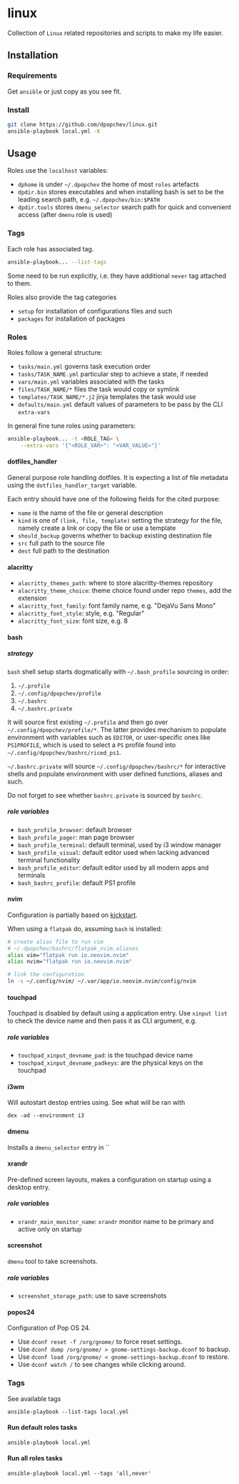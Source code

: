 # linux

Collection of `Linux` related repositories and scripts to make my life easier.

## Installation

### Requirements

Get `ansible` or just copy as you see fit.

### Install

```bash
git clone https://github.com/dpopchev/linux.git
ansible-playbook local.yml -K
```

## Usage

Roles use the `localhost` variables:

- `dphome` is under `~/.dpopchev` the home of most `roles` artefacts
- `dpdir.bin` stores executables and when installing bash is set to be the
  leading search path, e.g. `~/.dpopchev/bin:$PATH`
- `dpdir.tools` stores `dmenu_selector` search path for quick and convenient
  access (after `dmenu` role is used)

### Tags

Each role has associated tag.

```bash
ansible-playbook... --list-tags
```

Some need to be run explicitly, i.e. they have additional `never` tag attached
to them.

Roles also provide the tag categories

- `setup` for installation of configurations files and such
- `packages` for installation of packages

### Roles

Roles follow a general structure:

- `tasks/main.yml` governs task execution order
- `tasks/TASK_NAME.yml` particular step to achieve a state, if needed
- `vars/main.yml` variables associated with the tasks
- `files/TASK_NAME/*` files the task would copy or symlink
- `templates/TASK_NAME/*.j2` jinja templates the task would use
- `defaults/main.yml` default values of parameters to be pass by the CLI `extra-vars`

In general fine tune roles using parameters:

```bash
ansible-playbook... -t <ROLE_TAG> \
    --extra-vars '{"<ROLE_VAR>": "<VAR_VALUE>"}'
```

#### dotfiles_handler

General purpose role handling dotfiles. It is expecting a list of file metadata
using the `dotfiles_handler_target` variable.

Each entry should have one of the following fields for the cited purpose:

- `name` is the name of the file or general description
- `kind` is one of `(link, file, template)` setting the strategy for the file,
   namely create a link or copy the file or use a template
- `should_backup` governs whether to backup existing destination file
- `src` full path to the source file
- `dest` full path to the destination

#### alacritty

- `alacritty_themes_path`: where to store alacritty-themes repository
- `alacritty_theme_choice`: theme choice found under repo `themes`, add the extension
- `alacritty_font_family`: font family name, e.g. "DejaVu Sans Mono"
- `alacritty_font_style`: style, e.g. "Regular"
- `alacritty_font_size`: font size, e.g. 8

#### bash

##### strategy

`bash` shell setup starts dogmatically with `~/.bash_profile` sourcing in order:

1. `~/.profile`
1. `~/.config/dpopchev/profile`
1. `~/.bashrc`
1. `~/.bashrc.private`

It will source first existing `~/.profile` and then go over
`~/.config/dpopchev/profile/*`. The latter provides mechanism to populate
environment with variables such as `EDITOR`, or user-specific ones like
`PS1PROFILE`, which is used to select a `PS` profile found into
`~/.config/dpopchev/bashrc/riced_ps1`.

`~/.bashrc.private` will source `~/.config/dpopchev/bashrc/*` for interactive
shells and populate environment with user defined functions, aliases and such.

Do not forget to see whether `bashrc.private` is sourced by `bashrc`.

##### role variables

- `bash_profile_browser`: default browser
- `bash_profile_pager`: man page browser
- `bash_profile_terminal`: default terminal, used by i3 window manager
- `bash_profile_visual`: default editor used when lacking advanced terminal functionality
- `bash_profile_editor`: default editor used by all modern apps and terminals
- `bash_bashrc_profile`: default PS1 profile

#### nvim

Configuration is partially based on [kickstart](https://github.com/nvim-lua/kickstart.nvim/tree/master).

When using a `flatpak` do, assuming `bash` is installed:

```bash
# create alias file to run vim
# ~/.dpopchev/bashrc/flatpak_nvim.aliases
alias vim="flatpak run io.neovim.nvim"
alias nvim="flatpak run io.neovim.nvim"
```

```bash
# link the configuration
ln -s ~/.config/nvim/ ~/.var/app/io.neovim.nvim/config/nvim
```

#### touchpad

Touchpad is disabled by default using a application entry. Use `xinput list` to
check the device name and then pass it as CLI argument, e.g.

##### role variables

- `touchpad_xinput_devname_pad`: is the touchpad device name
- `touchpad_xinput_devname_padkeys`: are the physical keys on the touchpad

#### i3wm

Will autostart destop entries using. See what will be ran with

```
dex -ad --environment i3
```

#### dmenu

Installs a `dmenu_selector` entry in ``

#### xrandr

Pre-defined screen layouts, makes a configuration on startup using a desktop
entry.

##### role variables

- `xrandr_main_monitor_name`: `xrandr` monitor name to be primary and active only on startup

#### screenshot

`dmenu` tool to take screenshots.

##### role variables

- `screenshot_storage_path`: use to save screenshots

#### popos24

Configuration of Pop OS 24.

- Use `dconf reset -f /org/gnome/` to force reset settings.
- Use `dconf dump /org/gnome/ > gnome-settings-backup.dconf` to backup.
- Use `dconf load /org/gnome/ < gnome-settings-backup.dconf` to restore.
- Use `dconf watch /` to see changes while clicking around.

### Tags

See available tags

```
ansible-playbook --list-tags local.yml
```

#### Run default roles tasks

```
ansible-playbook local.yml
```

#### Run all roles tasks

```
ansible-playbook local.yml --tags 'all,never'
```

